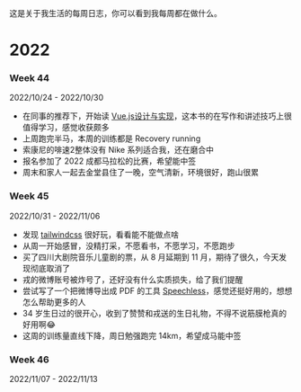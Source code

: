 
这是关于我生活的每周日志，你可以看到我每周都在做什么。

# 2022

### Week 44 
2022/10/24 - 2022/10/30
- 在同事的推荐下，开始读 [Vue.js设计与实现](https://weread.qq.com/web/bookDetail/c5c32170813ab7177g0181ae)，这本书的在写作和讲述技巧上很值得学习，感觉收获颇多
- 上周跑完半马，本周的训练都是 Recovery running
- 索康尼的啡速2整体没有 Nike 系列适合我，还在磨合中
- 报名参加了 2022 成都马拉松的比赛，希望能中签
- 周末和家人一起去金堂县住了一晚，空气清新，环境很好，跑山很累

### Week 45
2022/10/31 - 2022/11/06
- 发现 [tailwindcss](https://tailwindcss.com/) 很好玩，看看能不能做点啥
- 从周一开始感冒，没精打采，不愿看书，不愿学习，不愿跑步
- 买了四川大剧院音乐儿童剧的票，从 8 月延期到 11 月，期待了很久，今天发现彻底取消了
- 戎的微博账号被炸号了，还好没有什么实质损失，给了我们提醒
- 尝试写了一个把微博导出成 PDF 的工具 [Speechless](https://github.com/meterscao/Speechless)，感觉还挺好用的，想想怎么帮助更多的人
- 34 岁生日过的很开心，收到了赞赞和戎送的生日礼物，不得不说筋膜枪真的好用啊😂
- 这周的训练量直线下降，周日勉强跑完 14km，希望成马能中签

### Week 46
2022/11/07 - 2022/11/13


